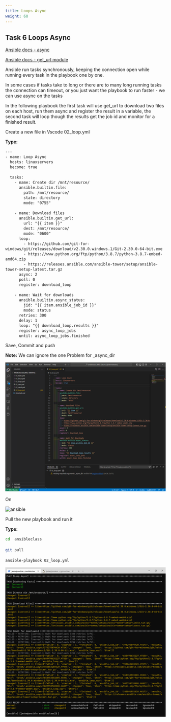 ```yaml
---
title: Loops Async
weight: 60
---
```


## Task 6 Loops Async

[Ansible docs - async](https://docs.ansible.com/ansible/latest/user_guide/playbooks_async.html)

[Ansible docs - get_url module](https://docs.ansible.com/ansible/latest/collections/ansible/builtin/get_url_module.html)

Ansible run tasks synchronously, keeping the connection open while running every task in the playbook one by one.

In some cases if tasks take to long or there are to many long running tasks the connection can timeout, or you just want the playbook to run faster - we can use async on the tasks

In the following playbook the first task will use get_url to download two files on each host, run them async and register the result in a variable, the second task will loop though the results get the job id and monitor for a finished result.

Create a new file in Vscode 02_loop.yml

__Type:__

```ansible
---
- name: Loop Async
  hosts: linuxservers
  become: true

  tasks:
    - name: Create dir /mnt/resource/
      ansible.builtin.file:
        path: /mnt/resource/
        state: directory
        mode: "0755"

    - name: Download files
      ansible.builtin.get_url:
        url: "{{ item }}"
        dest: /mnt/resource/
        mode: "0600"
      loop:
        - https://github.com/git-for-windows/git/releases/download/v2.30.0.windows.1/Git-2.30.0-64-bit.exe
        - https://www.python.org/ftp/python/3.8.7/python-3.8.7-embed-amd64.zip
        - https://releases.ansible.com/ansible-tower/setup/ansible-tower-setup-latest.tar.gz
      async: 2
      poll: 0
      register: download_loop

    - name: Wait for downloads
      ansible.builtin.async_status:
        jid: "{{ item.ansible_job_id }}"
        mode: status
      retries: 300
      delay: 1
      loop: "{{ download_loop.results }}"
      register: async_loop_jobs
      until: async_loop_jobs.finished

```

Save, Commit and push

__Note:__ We can ignore the one Problem for _async_dir

![Alt text](images/001_ansible_loop_async_playbook.png?raw=true "ansible loop async playbook")

On

![ansible](/images/ansible.png)

Pull the new playbook and run it

__Type:__

```bash
cd  ansibleclass

git pull

ansible-playbook 02_loop.yml 

```

![Alt text](images/002_ansible_loop_async_playbook_run.png?raw=true "ansible loop async playbook run")
